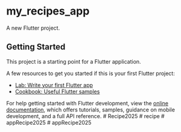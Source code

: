 # my_recipes_app

A new Flutter project.

## Getting Started

This project is a starting point for a Flutter application.

A few resources to get you started if this is your first Flutter project:

- [Lab: Write your first Flutter app](https://docs.flutter.dev/get-started/codelab)
- [Cookbook: Useful Flutter samples](https://docs.flutter.dev/cookbook)

For help getting started with Flutter development, view the
[online documentation](https://docs.flutter.dev/), which offers tutorials,
samples, guidance on mobile development, and a full API reference.
#   R e c i p e 2 0 2 5  
 #   r e c i p e  
 #   a p p R e c i p e 2 0 2 5  
 #   a p p R e c i p e 2 0 2 5  
 